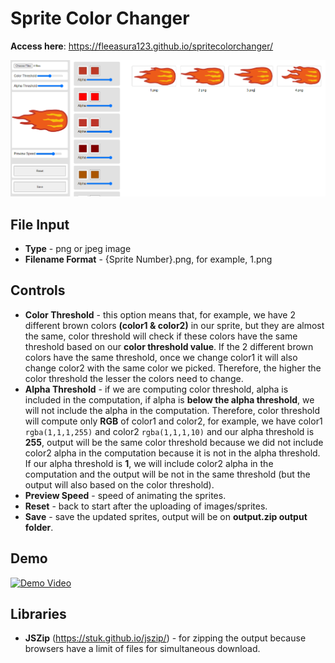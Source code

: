 # Sprite Color Changer

**Access here**: https://fleeasura123.github.io/spritecolorchanger/

![Preview](./preview.png)

## File Input

- **Type** - png or jpeg image
- **Filename Format** - {Sprite Number}.png, for example, 1.png

## Controls
- **Color Threshold** - this option means that, for example, we have 2 different brown colors **(color1 & color2)** in our sprite, but they are almost the same, color threshold will check if these colors have the same threshold based on our **color threshold value**. If the 2 different brown colors have the same threshold, once we change color1 it will also change color2 with the same color we picked. Therefore, the higher the color threshold the lesser the colors need to change.
- **Alpha Threshold** - if we are computing color threshold, alpha is included in the computation, if alpha is **below the alpha threshold**, we will not include the alpha in the computation. Therefore, color threshold will compute only **RGB** of color1 and color2, for example, we have color1 ```rgba(1,1,1,255)``` and color2 ```rgba(1,1,1,10)``` and our alpha threshold is **255**, output will be the same color threshold because we did not include color2 alpha in the computation because it is not in the alpha threshold. If our alpha threshold is **1**, we will include color2 alpha in the computation and the output will be not in the same threshold (but the output will also based on the color threshold).
- **Preview Speed** - speed of animating the sprites.
- **Reset** - back to start after the uploading of images/sprites.
- **Save** - save the updated sprites, output will be on **output.zip output folder**.

## Demo
[![Demo Video](http://img.youtube.com/vi/id/0.jpg)](http://www.youtube.com/watch?v=YOUTUBE_VIDEO_ID_HERE "Video Title")

## Libraries
- **JSZip** (https://stuk.github.io/jszip/) - for zipping the output because browsers have a limit of files for simultaneous download.
